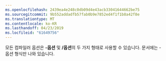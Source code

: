 ```yaml
---
ms.openlocfilehash: 2439ea4e248c0db09d4e43acb33041644662be75
ms.sourcegitcommit: 9b552addadfb57fab0b9e7852ed4f1f1b8a42f8e
ms.translationtype: MT
ms.contentlocale: ko-KR
ms.lasthandoff: 04/23/2019
ms.locfileid: "61649756"
---
```


모든 컴파일러 옵션은 **-옵션** 및 **/옵션**의 두 가지 형태로 사용할 수 있습니다. 문서에는 -옵션 형식만 나와 있습니다. 
